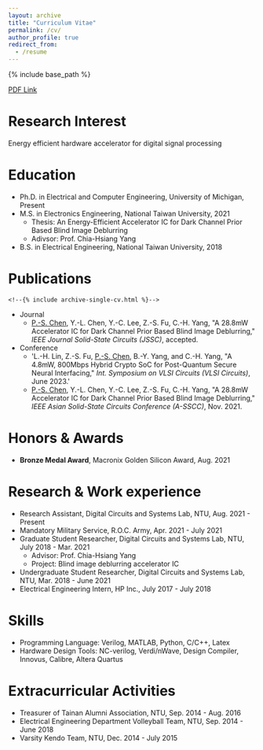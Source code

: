 ```yaml
---
layout: archive
title: "Curriculum Vitae"
permalink: /cv/
author_profile: true
redirect_from:
  - /resume
---
```


{% include base_path %}

[PDF Link](http://posoc.github.io/files/CV.pdf)

Research Interest
======
Energy efficient hardware accelerator for digital signal processing

Education
======
* Ph.D. in Electrical and Computer Engineering, University of Michigan, Present
* M.S. in Electronics Engineering, National Taiwan University, 2021
  * Thesis: An Energy-Efficient Accelerator IC for Dark Channel Prior Based Blind Image Deblurring
  * Adivsor: Prof. Chia-Hsiang Yang
* B.S. in Electrical Engineering, National Taiwan University, 2018

Publications
======
  <!--<ul>{% for post in site.publications %}-->
    <!--{% include archive-single-cv.html %}-->
  <!--{% endfor %}</ul>-->
* Journal
  * <u>P.-S. Chen</u>, Y.-L. Chen, Y.-C. Lee, Z.-S. Fu, C.-H. Yang, "A 28.8mW Accelerator IC for Dark Channel Prior Based Blind Image Deblurring," <i>IEEE Journal Solid-State Circuits (JSSC)</i>, accepted. 
* Conference
  * 'L.-H. Lin, Z.-S. Fu, <u>P.-S. Chen</u>, B.-Y. Yang, and C.-H. Yang, "A 4.8mW, 800Mbps Hybrid Crypto SoC for Post-Quantum Secure Neural Interfacing," <i>Int. Symposium on VLSI Circuits (VLSI Circuits)</i>, June 2023.'
  * <u>P.-S. Chen</u>, Y.-L. Chen, Y.-C. Lee, Z.-S. Fu, C.-H. Yang, "A 28.8mW Accelerator IC for Dark Channel Prior Based Blind Image Deblurring," <i>IEEE Asian Solid-State Circuits Conference (A-SSCC)</i>, Nov. 2021.  
  
Honors & Awards
======
* <b>Bronze Medal Award</b>, Macronix Golden Silicon Award, Aug. 2021 

Research & Work experience
======
* Research Assistant, Digital Circuits and Systems Lab, NTU, Aug. 2021 - Present
* Mandatory Military Service, R.O.C. Army, Apr. 2021 - July 2021
* Graduate Student Researcher, Digital Circuits and Systems Lab, NTU, July 2018 - Mar. 2021
  * Advisor: Prof. Chia-Hsiang Yang
  * Project: Blind image deblurring accelerator IC 
* Undergraduate Student Researcher, Digital Circuits and Systems Lab, NTU, Mar. 2018 - June 2021
* Electrical Engineering Intern, HP Inc., July 2017 - July 2018

Skills
======
* Programming Language: Verilog, MATLAB, Python, C/C++, Latex
* Hardware Design Tools: NC-verilog, Verdi/nWave, Design Compiler, Innovus, Calibre, Altera Quartus

Extracurricular Activities
======
* Treasurer of Tainan Alumni Association, NTU, Sep. 2014 - Aug. 2016
* Electrical Engineering Department Volleyball Team, NTU, Sep. 2014 - June 2018
* Varsity Kendo Team, NTU, Dec. 2014 - July 2015


